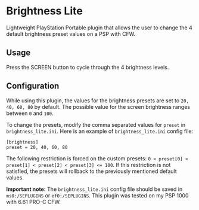 # Brightness Lite

Lightweight PlayStation Portable plugin that allows the user to change the 4 default brightness preset values on a PSP with CFW.

## Usage

Press the SCREEN button to cycle through the 4 brightness levels.

## Configuration

While using this plugin, the values for the brightness presets are set to `20, 40, 60, 80` by default. The possible value for the screen brightness ranges between `0` and `100`.

To change the presets, modify the comma separated values for `preset` in `brightness_lite.ini`. Here is an example of `brightness_lite.ini` config file:

```
[brightness]
preset = 20, 40, 60, 80
```

The following restriction is forced on the custom presets: `0 < preset[0] < preset[1] < preset[2] < preset[3] <= 100`. If this restriction is not satisfied, the presets will rollback to the previously mentioned default values.

**Important note:** The `brightness_lite.ini` config file should be saved in `ms0:/SEPLUGINS` or `ef0:/SEPLUGINS`. This plugin was tested on my PSP 1000 with 6.61 PRO-C CFW.

